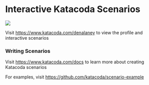 # Interactive Katacoda Scenarios

[![](http://shields.katacoda.com/katacoda/denalaney/count.svg)](https://www.katacoda.com/denalaney "Get your profile on Katacoda.com")

Visit https://www.katacoda.com/denalaney to view the profile and interactive scenarios

### Writing Scenarios
Visit https://www.katacoda.com/docs to learn more about creating Katacoda scenarios

For examples, visit https://github.com/katacoda/scenario-example
